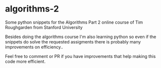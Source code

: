 # algorithms-2

Some python snippets for the Algorithms Part 2 online course of Tim Roughgarden from Stanford University

Besides doing the algorithms course I'm also learning python so even if the snippets do solve 
the requested assigments there is probably many improvements on efficiency..

Feel free to comment or PR if you have improvements that help making this code more efficient.
